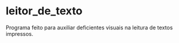 # leitor_de_texto
Programa feito para auxiliar deficientes visuais na leitura de textos impressos. 
